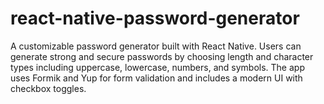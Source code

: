 # react-native-password-generator
A customizable password generator built with React Native. Users can generate strong and secure passwords by choosing length and character types including uppercase, lowercase, numbers, and symbols. The app uses Formik and Yup for form validation and includes a modern UI with checkbox toggles.

